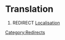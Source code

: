 # Translation
1.  REDIRECT [Localisation](Localisation.md)



[Category:Redirects](Category:Redirects.md)
